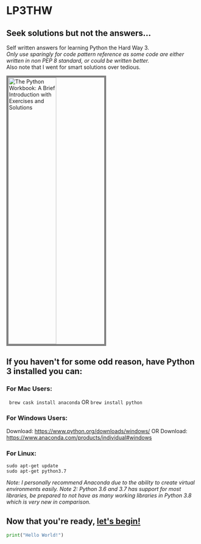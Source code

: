 # LP3THW
## Seek solutions but not the answers...

Self written answers for learning Python the Hard Way 3.  
*Only use sparingly for code pattern reference as some code are either written in non PEP 8 standard, or could be written better.*  
Also note that I went for smart solutions over tedious.  
  
<img src="assets/ThePythonWorkbook.jpg" alt="The Python Workbook: A Brief Introduction with Exercises and Solutions" style="margin:auto;border:5px solid grey;width:50%" width="500" height="700" >

## If you haven't for some odd reason, have Python 3 installed you can:
### For Mac Users:
` brew cask install anaconda`
  OR
`brew install python`

### For Windows Users:
Download: https://www.python.org/downloads/windows/
OR
Download: https://www.anaconda.com/products/individual#windows

### For Linux:
```
sudo apt-get update
sudo apt-get python3.7
```
  
 _Note: I personally recommend Anaconda due to the ability to create virtual environments easily._
 _Note 2: Python 3.6 and 3.7 has support for most libraries, be prepared to not have as many working libraries in Python 3.8 which is very new in comparison._

## Now that you're ready, [let's begin!](https://github.com/Derpythederp/LP3THW/tree/master/Exercise_book)

```python
print("Hello World!")
```
